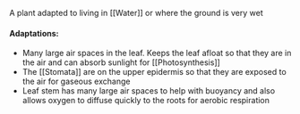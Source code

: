 A plant adapted to living in [[Water]] or where the ground is very wet

#### Adaptations:
- Many large air spaces in the leaf. Keeps the leaf afloat so that they are in the air and can absorb sunlight for [[Photosynthesis]]
- The [[Stomata]] are on the upper epidermis so that they are exposed to the air for gaseous exchange
- Leaf stem has many large air spaces to help with buoyancy and also allows oxygen to diffuse quickly to the roots for aerobic respiration